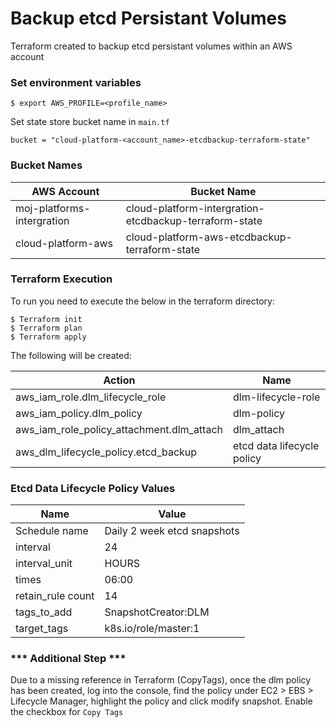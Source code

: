 # Backup etcd Persistant Volumes 

Terraform created to backup etcd persistant volumes within an AWS account


### Set environment variables

```
$ export AWS_PROFILE=<profile_name>
```

Set state store bucket name in `main.tf`
```
bucket = "cloud-platform-<account_name>-etcdbackup-terraform-state"
```

### Bucket Names

| AWS Account | Bucket Name |
|------|-------------|
| moj-platforms-intergration | cloud-platform-intergration-etcdbackup-terraform-state |
| cloud-platform-aws | cloud-platform-aws-etcdbackup-terraform-state |

### Terraform Execution

To run you need to execute the below in the terraform directory:

```
$ Terraform init
$ Terraform plan
$ Terraform apply
```

The following will be created:

| Action | Name |
|------|-------------|
| aws_iam_role.dlm_lifecycle_role | dlm-lifecycle-role |
| aws_iam_policy.dlm_policy | dlm-policy |
| aws_iam_role_policy_attachment.dlm_attach | dlm_attach |
| aws_dlm_lifecycle_policy.etcd_backup | etcd data lifecycle policy |

### Etcd Data Lifecycle Policy Values

| Name | Value |
|------|-------------|
| Schedule name | Daily 2 week etcd snapshots |
| interval | 24 |
| interval_unit | HOURS |
| times         | 06:00 |
| retain_rule count | 14 |
|tags_to_add | SnapshotCreator:DLM |
|target_tags | k8s.io/role/master:1 |

### *** Additional Step ***

Due to a missing reference in Terraform (CopyTags), once the dlm policy has been created, log into the console, find the policy under EC2 > EBS > Lifecycle Manager, highlight the policy and click modify snapshot. Enable the checkbox for `Copy Tags`
